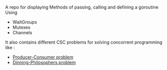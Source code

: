 A repo for displaying Methods of passing, calling and defining a goroutine Using

- WaitGroups
- Mutexes
- Channels

It also contains different CSC problems for solving concorrent programming like :
- [Producer-Consumer problem](https://en.wikipedia.org/wiki/Producer%E2%80%93consumer_problem)
- [Dinning-Philosophers problem](https://en.wikipedia.org/wiki/Dining_philosophers_problem)